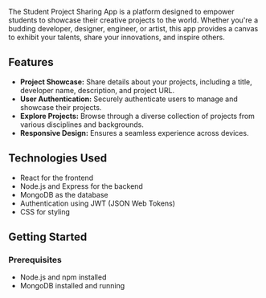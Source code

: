 The Student Project Sharing App is a platform designed to empower students to showcase their creative projects to the world. Whether you're a budding developer, designer, engineer, or artist, this app provides a canvas to exhibit your talents, share your innovations, and inspire others.

## Features

- **Project Showcase:** Share details about your projects, including a title, developer name, description, and project URL.
- **User Authentication:** Securely authenticate users to manage and showcase their projects.
- **Explore Projects:** Browse through a diverse collection of projects from various disciplines and backgrounds.
- **Responsive Design:** Ensures a seamless experience across devices.

## Technologies Used

- React for the frontend
- Node.js and Express for the backend
- MongoDB as the database
- Authentication using JWT (JSON Web Tokens)
- CSS for styling

## Getting Started

### Prerequisites

- Node.js and npm installed
- MongoDB installed and running
